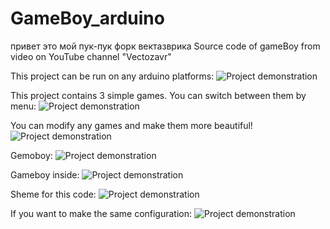 # GameBoy_arduino
привет это мой пук-пук форк вектазврика
Source code of gameBoy from video on YouTube channel "Vectozavr"

This project can be run on any arduino platforms:
![Project demonstration](img/5.jpg)

This project contains 3 simple games. You can switch between them by menu:
![Project demonstration](img/1.jpg)

You can modify any games and make them more beautiful!
![Project demonstration](img/2.jpg)

Gemoboy:
![Project demonstration](img/4.jpg)

Gameboy inside:
![Project demonstration](img/3.jpg)

Sheme for this code:
![Project demonstration](img/7.jpg)

If you want to make the same configuration:
![Project demonstration](img/6.jpg)
